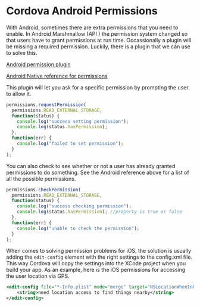 # Cordova Android Permissions

With Android, sometimes there are extra permissions that you need to enable. In Android Marshmallow (API ) the permission system changed so that users have to grant permissions at run time. Occassionally a plugin will be missing a required permission. Luckily, there is a plugin that we can use to solve this.

[Android permission plugin](https://www.npmjs.com/package/cordova-plugin-android-permissions)

[Android Native reference for permissions](https://developer.android.com/reference/android/Manifest.permission.html)

This plugin will let you ask for a specific permission by prompting the user to allow it.

```js
permissions.requestPermission(
  permissions.READ_EXTERNAL_STORAGE,
  function(status) {
    console.log("success setting permission");
    console.log(status.hasPermission);
  },
  function(err) {
    console.log("failed to set permission");
  }
);
```

You can also check to see whether or not a user has already granted permissions to do something. See the Android reference above for a list of all the possible permissions.

```js
permissions.checkPermission(
  permissions.READ_EXTERNAL_STORAGE,
  function(status) {
    console.log("success checking permission");
    console.log(status.hasPermission); //property is true or false
  },
  function(err) {
    console.log("unable to check the permission");
  }
);
```

When comes to solving permission problems for iOS, the solution is usually adding the `edit-config` element with the right settings to the config.xml file. This way Cordova will copy the settings into the XCode project when you build your app. As an example, here is the iOS permissions for accessing the user location via GPS.

```xml
<edit-config file="*-Info.plist" mode="merge" target="NSLocationWhenInUseUsageDescription">
    <string>need location access to find things nearby</string>
</edit-config>
```
